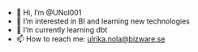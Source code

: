 - 👋 Hi, I’m @UNol001
- 👀 I’m interested in BI and learning new technologies
- 🌱 I’m currently learning dbt
- 📫 How to reach me: ulrika.nola@bizware.se

<!---
UNol001/UNol001 is a ✨ special ✨ repository because its `README.md` (this file) appears on your GitHub profile.
You can click the Preview link to take a look at your changes.
--->
